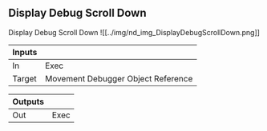 ## Display Debug Scroll Down
Display Debug Scroll Down
![[../img/nd_img_DisplayDebugScrollDown.png]]

|Inputs||
|--|--|
| In | Exec |
| Target | Movement Debugger Object Reference |

|Outputs||
|--|--|
| Out | Exec |
